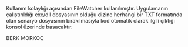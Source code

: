 Kullanım kolaylığı açısından FileWatcher kullanılmıştır. Uygulamanın çalıştırıldığı exe/dll dosyasının olduğu dizine herhangi bir TXT formatında olan senaryo dosyasının bırakılmasıyla kod otomatik olarak ilgili çıktığı konsol üzerinde basacaktır.

BERK MORKOÇ
